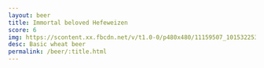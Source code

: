```yaml
---
layout: beer
title: Immortal beloved Hefeweizen
score: 6
img: https://scontent.xx.fbcdn.net/v/t1.0-0/p480x480/11159507_10153225354628745_6658479749281312928_n.jpg?oh=6f9f27be2f283184fd606d7e2e5cbeec&oe=5922ABD2
desc: Basic wheat beer
permalink: /beer/:title.html
---
```

